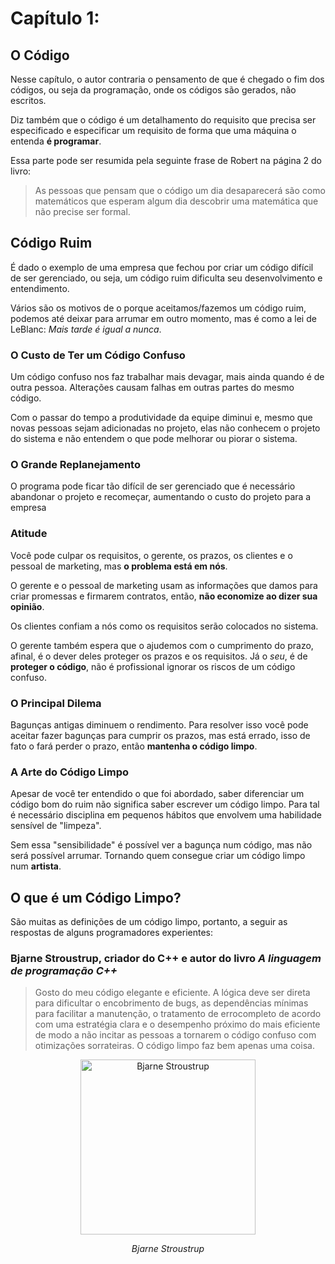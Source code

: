 # Capítulo 1: 

## O Código
Nesse capítulo, o autor contraria o pensamento de que é chegado o fim dos códigos, ou seja da programação, onde os códigos são gerados, não escritos.

Diz também que o código é um detalhamento do requisito que precisa ser especificado e especificar um requisito de forma que uma máquina o entenda **é programar**.

Essa parte pode ser resumida pela seguinte frase de Robert na página 2 do livro: 
> As pessoas que pensam que o código um dia desaparecerá são como matemáticos que esperam algum dia descobrir uma matemática que não precise ser formal.

## Código Ruim
É dado o exemplo de uma empresa que fechou por criar um código difícil de ser gerenciado, ou seja, um código ruim dificulta seu desenvolvimento e entendimento.  

Vários são os motivos de o porque aceitamos/fazemos um código ruim, podemos até deixar para arrumar em outro momento, mas é como a lei de LeBlanc: *Mais tarde é igual a nunca*.

### O Custo de Ter um Código Confuso
Um código confuso nos faz trabalhar mais devagar, mais ainda quando é de outra pessoa. Alterações causam falhas em outras partes do mesmo código.

Com o passar do tempo a produtividade da equipe diminui e, mesmo que novas pessoas sejam adicionadas no projeto, elas não conhecem o projeto do sistema e não entendem o que pode melhorar ou piorar o sistema.

### O Grande Replanejamento
O programa pode ficar tão difícil de ser gerenciado que é necessário abandonar o projeto e recomeçar, aumentando o custo do projeto para a empresa

### Atitude
Você pode culpar os requisitos, o gerente, os prazos, os clientes e o pessoal de marketing, mas **o problema está em nós**.

O gerente e o pessoal de marketing usam as informações que damos para criar promessas e firmarem contratos, então, **não economize ao dizer sua opinião**.

Os clientes confiam a nós como os requisitos serão colocados no sistema. 

O gerente também espera que o ajudemos com o cumprimento do prazo, afinal, é o dever deles proteger os prazos e os requisitos. Já o *seu*, é de **proteger o código**, não é profissional ignorar os riscos de um código confuso. 

### O Principal Dilema
Bagunças antigas diminuem o rendimento. Para resolver isso você pode aceitar fazer bagunças para cumprir os prazos, mas está errado, isso de fato o fará perder o prazo, então **mantenha o código limpo**.

### A Arte do Código Limpo
Apesar de você ter entendido o que foi abordado, saber diferenciar um código bom do ruim não significa saber escrever um código limpo.
Para tal é necessário disciplina em pequenos hábitos que envolvem uma habilidade sensível de "limpeza".

Sem essa "sensibilidade" é possível ver a bagunça num código, mas não será possível arrumar. Tornando quem consegue criar um código limpo num **artista**.

## O que é um Código Limpo?
São muitas as definições de um código limpo, portanto, a seguir as respostas de alguns programadores experientes:

### Bjarne Stroustrup, criador do C++ e autor do livro *A linguagem de programação C++*
>Gosto do meu código elegante e eficiente. A lógica deve ser direta para dificultar o encobrimento de bugs, as dependências mínimas para facilitar a manutenção, o tratamento de 
errocompleto de acordo com uma estratégia clara e o desempenho próximo do mais eficiente de modo a não incitar as pessoas a tornarem o código confuso com otimizações sorrateiras. O 
código limpo faz bem apenas uma coisa.
<div align="center">
  <img height="280" alt="Bjarne Stroustrup" src="https://miro.medium.com/v2/resize:fit:640/format:webp/1*blw_iPm17mA3xkoyupvhXQ.png"/>
  <p align="center"><em>Bjarne Stroustrup</em></p>
</div>
